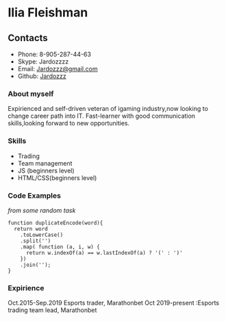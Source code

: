 
# Ilia Fleishman 

## Contacts

* Phone: 8-905-287-44-63 
* Skype: Jardozzzz
* Email: Jardozzz@gmail.com
* Github: [Jardozzz](https://github.com/jardozzz)

### About myself

Expirienced and self-driven veteran of igaming industry,now looking to change career path into IT.
Fast-learner with good communication skills,looking forward to new opportunities.

### Skills
* Trading
* Team management
* JS (beginners level)
* HTML/CSS(beginners level)

### Code Examples
*from some random task*

```
function duplicateEncode(word){
  return word
    .toLowerCase()
    .split('')
    .map( function (a, i, w) {
      return w.indexOf(a) == w.lastIndexOf(a) ? '(' : ')'
    })
    .join('');
}

```
### Expirience

Oct.2015-Sep.2019 Esports trader, Marathonbet
Oct 2019-present :Esports trading team lead, Marathonbet